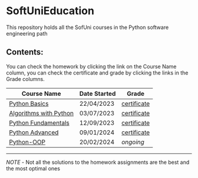 # SoftUniEducation

This repository holds all the SofUni courses in the Python software engineering
path

## Contents:

You can check the homework by clicking the link on the Course Name column, you
can check the certificate and grade by clicking the links in the Grade columns.

| **Course Name**                                                                                    | **Date Started** | **Grade**                                                              |
|----------------------------------------------------------------------------------------------------|------------------|------------------------------------------------------------------------|
| [Python Basics](https://github.com/pepk0/SoftUniEducation/tree/main/PythonBasics)                  | 22/04/2023       | [certificate](https://softuni.bg/certificates/details/172817/5aec6dfb) |
| [Algorithms with Python](https://github.com/pepk0/SoftUniEducation/tree/main/AlgorithmsWithPython) | 03/07/2023       | [certificate](https://softuni.bg/certificates/details/181215/e51ab860) |
| [Python Fundamentals](https://github.com/pepk0/SoftUniEducation/tree/main/PythonFundamentals)      | 12/09/2023       | [certificate](https://softuni.bg/certificates/details/194497/b6034711) |
| [Python Advanced](https://github.com/pepk0/SoftUniEducation/tree/main/PythonAdvanced)              | 09/01/2024       | [certificate](https://softuni.bg/certificates/details/203789/fb8ae2e1) |
| [Python-OOP](https://github.com/pepk0/SoftUniEducation/tree/main/Python-OOP)                       | 20/02/2024       | *ongoing*                                                              |                                                               |                                                                     |

----
*NOTE* - Not all the solutions to the homework assignments are the best and the
most optimal ones
